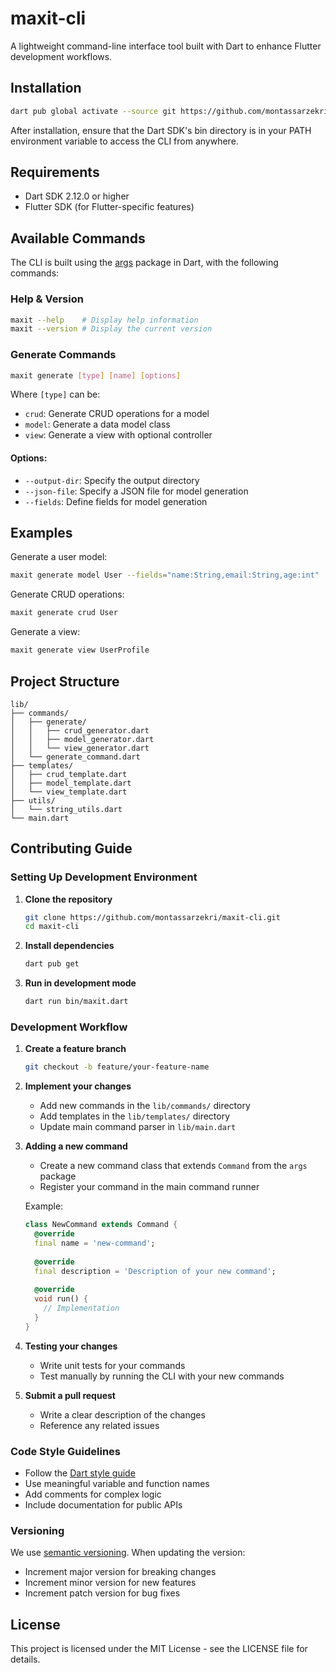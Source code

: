 # maxit-cli

A lightweight command-line interface tool built with Dart to enhance Flutter development workflows.

## Installation

```bash
dart pub global activate --source git https://github.com/montassarzekri/maxit-cli.git
```

After installation, ensure that the Dart SDK's bin directory is in your PATH environment variable to access the CLI from anywhere.

## Requirements

- Dart SDK 2.12.0 or higher
- Flutter SDK (for Flutter-specific features)

## Available Commands

The CLI is built using the [args](https://pub.dev/packages/args) package in Dart, with the following commands:

### Help & Version

```bash
maxit --help    # Display help information
maxit --version # Display the current version
```

### Generate Commands

```bash
maxit generate [type] [name] [options]
```

Where `[type]` can be:
- `crud`: Generate CRUD operations for a model
- `model`: Generate a data model class
- `view`: Generate a view with optional controller

#### Options:

- `--output-dir`: Specify the output directory
- `--json-file`: Specify a JSON file for model generation
- `--fields`: Define fields for model generation

## Examples

Generate a user model:
```bash
maxit generate model User --fields="name:String,email:String,age:int"
```

Generate CRUD operations:
```bash
maxit generate crud User
```

Generate a view:
```bash
maxit generate view UserProfile
```

## Project Structure

```
lib/
├── commands/
│   ├── generate/
│   │   ├── crud_generator.dart
│   │   ├── model_generator.dart
│   │   └── view_generator.dart
│   └── generate_command.dart
├── templates/
│   ├── crud_template.dart
│   ├── model_template.dart
│   └── view_template.dart
├── utils/
│   └── string_utils.dart
└── main.dart
```

## Contributing Guide

### Setting Up Development Environment

1. **Clone the repository**
   ```bash
   git clone https://github.com/montassarzekri/maxit-cli.git
   cd maxit-cli
   ```

2. **Install dependencies**
   ```bash
   dart pub get
   ```

3. **Run in development mode**
   ```bash
   dart run bin/maxit.dart
   ```

### Development Workflow

1. **Create a feature branch**
   ```bash
   git checkout -b feature/your-feature-name
   ```

2. **Implement your changes**
   - Add new commands in the `lib/commands/` directory
   - Add templates in the `lib/templates/` directory
   - Update main command parser in `lib/main.dart`

3. **Adding a new command**
   - Create a new command class that extends `Command` from the `args` package
   - Register your command in the main command runner

   Example:
   ```dart
   class NewCommand extends Command {
     @override
     final name = 'new-command';
     
     @override
     final description = 'Description of your new command';
     
     @override
     void run() {
       // Implementation
     }
   }
   ```

4. **Testing your changes**
   - Write unit tests for your commands
   - Test manually by running the CLI with your new commands

5. **Submit a pull request**
   - Write a clear description of the changes
   - Reference any related issues

### Code Style Guidelines

- Follow the [Dart style guide](https://dart.dev/guides/language/effective-dart/style)
- Use meaningful variable and function names
- Add comments for complex logic
- Include documentation for public APIs

### Versioning

We use [semantic versioning](https://semver.org/). When updating the version:
- Increment major version for breaking changes
- Increment minor version for new features
- Increment patch version for bug fixes

## License

This project is licensed under the MIT License - see the LICENSE file for details.

